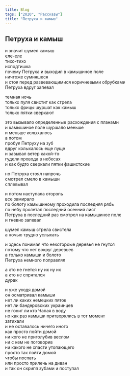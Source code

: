 ```yaml
---
title: Blog
tags: ["2020", "Рассказы"]
title: "Петруха и камыш"
---
```


## Петруха и камыш

и значит шумел камыш<br>
еле-еле <br>
тихо-тихо<br>
исподтишка <br>
почему  Петруха и выходил в камышиное поле <br>
ничтоже сумняшеся<br>
и стоя перед развевающимися коричневыми обрубками<br>
Петруха вдруг запевал<br>

темная ночь<br>
только пуля свистит как стрела<br>
только  фрицы шуршат как камыш<br>
только пятки сверкают<br>

это вызывало определенные расхождения с планами<br>
и камышиное поле шуршало меньше<br>
и меньше колыхалось<br>
а потом <br>
пробуя Петруху на зуб<br>
вдруг колыхалось еще пуще<br>
и завывал ветер какой-то<br>
гудели провода в небесах<br>
и как будто сверкали пятки фашистские<br>

но Петруха стоял напрочь<br>
смотрел смело в камыши<br>
сплевывал<br>

и потом наступала оторопь<br>
все замирало<br>
по болоту камышиному проходила последняя рябь<br>
по небу пролетал последний осенний лист<br>
Петруха в последний раз смотрел на камышиное поле<br>
и гневно запевал<br>

шумел камыш стрела свистела<br>
а ночью трудно услыхать<br>

и здесь понимая что некотороые деревья не гнутся<br>
потому что нет вокруг деревьев<br>
а только камыши и болото <br>
Петруха немного поправлял<br>

а кто не гнется ну их ну их<br>
а кто не спрятался <br>
дурак<br>

и уже уходя домой <br>
он осматривал камыши<br>
нет ли каких немецких пяток<br>
нет ли бандеровских украинцев<br>
не гонит ли кто Чапая в воду<br>
но как раз камыши притворялись в тот момент<br>
затихали <br>
и не оставалось ничего иного<br>
как просто пойти домой<br>
ни кого не приголубив веслом<br>
ни с кем не поговорив<br>
ни какого не спасти утопающего<br>
просто так пойти домой<br>
чтобы поспать<br>
или просто прилечь на диван<br>
и так он скрипя зубами и поступал<br>